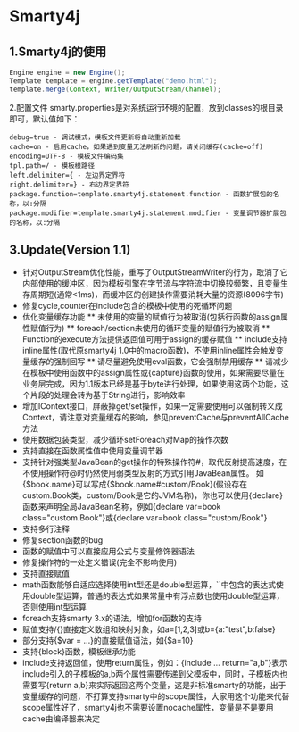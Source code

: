 Smarty4j
========

1.Smarty4j的使用
---------
```java
Engine engine = new Engine();
Template template = engine.getTemplate("demo.html");
template.merge(Context, Writer/OutputStream/Channel);
```
2.配置文件
smarty.properties是对系统运行环境的配置，放到classes的根目录即可，默认值如下：
```shell
debug=true - 调试模式，模板文件更新将自动重新加载
cache=on - 启用cache，如果遇到变量无法刷新的问题，请关闭缓存(cache=off)
encoding=UTF-8 - 模板文件编码集
tpl.path=/ - 模板根路径
left.delimiter={ - 左边界定界符
right.delimiter=} - 右边界定界符
package.function=template.smarty4j.statement.function - 函数扩展包的名称，以:分隔
package.modifier=template.smarty4j.statement.modifier - 变量调节器扩展包的名称，以:分隔
```
3.Update(Version 1.1)
----------
* 针对OutputStream优化性能，重写了OutputStreamWriter的行为，取消了它内部使用的缓冲区，因为模板引擎在字节流与字符流中切换较频繁，且变量生存周期短(通常<1ms)，而缓冲区的创建操作需要消耗大量的资源(8096字节)
* 修复cycle,counter在include包含的模板中使用的死循环问题
* 优化变量缓存功能
** 未使用的变量的赋值行为被取消(包括行函数的assign属性赋值行为)
** foreach/section未使用的循环变量的赋值行为被取消
** Function的execute方法提供返回值可用于assign的缓存赋值
** include支持inline属性(取代原smarty4j 1.0中的macro函数)，不使用inline属性会触发变量缓存的强制回写
** 请尽量避免使用eval函数，它会强制禁用缓存
** 请减少在模板中使用函数中的assign属性或{capture}函数的使用，如果需要尽量在业务层完成，因为1.1版本已经是基于byte进行处理，如果使用这两个功能，这个片段的处理会转为基于String进行，影响效率
* 增加IContext接口，屏蔽掉get/set操作，如果一定需要使用可以强制转义成Context，请注意对变量缓存的影响，参见preventCache与preventAllCache方法
* 使用数据包装类型，减少循环setForeach对Map的操作次数
* 支持直接在函数属性值中使用变量调节器
* 支持针对强类型JavaBean的get操作的特殊操作符#，取代反射提高速度，在不使用操作符@时仍然使用弱类型反射的方式引用JavaBean属性。
如{$book.name}可以写成{$book.name#custom/Book}(假设存在custom.Book类，custom/Book是它的JVM名称)，你也可以使用{declare}函数来声明全局JavaBean名称，例如{declare var=book class="custom.Book"}或{declare var=book class="custom/Book"}
* 支持多行注释
* 修复section函数的bug
* 函数的赋值中可以直接应用公式与变量修饰器语法
* 修复操作符的一处定义错误(完全不影响使用)
* 支持直接赋值
* math函数能够自适应选择使用int型还是double型运算，``中包含的表达式使用double型运算，普通的表达式如果常量中有浮点数也使用double型运算，否则使用int型运算
* foreach支持smarty 3.x的语法，增加for函数的支持
* 赋值支持/{}直接定义数组和映射对象，如a=[1,2,3]或b={a:"test",b:false}
* 部分支持{$var = ...}的直接赋值语法，如{$a=10}
* 支持{block}函数，模板继承功能
* include支持返回值，使用return属性，例如：{include ... return="a,b"}表示include引入的子模板的a,b两个属性需要传递到父模板中，同时，子模板内也需要写{return a,b}来实际返回这两个变量，这是非标准smarty的功能，出于变量缓存的问题，不打算支持smarty中的scope属性，大家用这个功能来代替scope属性好了，smarty4j也不需要设置nocache属性，变量是不是要用cache由编译器来决定

